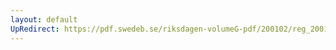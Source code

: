 ```yaml
---
layout: default
UpRedirect: https://pdf.swedeb.se/riksdagen-volumeG-pdf/200102/reg_200102/reg_200102_0530.pdf
---
```

